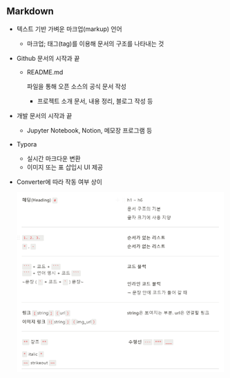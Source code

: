 ## Markdown

- 텍스트 기반 가벼운 마크업(markup) 언어

  - 마크업; 태그(tag)를 이용해 문서의 구조를 나타내는 것

- Github 문서의 시작과 끝

  - README.md

    파일을 통해 오픈 소스의 공식 문서 작성

    - 프로젝트 소개 문서, 내용 정리, 블로그 작성 등

- 개발 문서의 시작과 끝

  - Jupyter Notebook, Notion, 메모장 프로그램 등

- Typora

  - 실시간 마크다운 변환
  - 이미지 또는 표 삽입시 UI 제공

- Converter에 따라 작동 여부 상이

  ![image-20220715133157236](Markdown.assets/image-20220715133157236.png)
